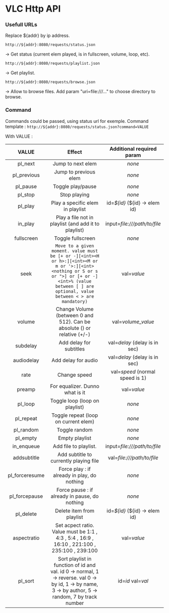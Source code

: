 # VLC Http API

### Usefull URLs

Replace ${addr} by ip address.

```
http://${addr}:8080/requests/status.json
```
-> Get status (current elem played, is in fullscreen, volume, loop, etc).
```
http://${addr}:8080/requests/playlist.json
```
-> Get playlist.
```
http://${addr}:8080/requests/browse.json
```
-> Allow to browse files. Add param "uri=file:///..." to choose directory to browse.

### Command

Commands could be passed, using status url for exemple.
Command template : `http://${addr}:8080/requests/status.json?command=VALUE`

With VALUE :

| VALUE | Effect | Additional required param |
|:-:|:-:|:-:|
|pl_next|Jump to next elem|*none*|
|pl_previous|Jump to previous elem|*none*|
|pl_pause|Toggle play/pause|*none*|
|pl_stop|Stop playing|*none*|
|pl_play|Play a specific elem in playlist|id=*\${id}* (\${id} -> elem id) |
|in_play|Play a file not in playlist (and add it to playlist)|input=*file:///path/to/file*|
|fullscreen|Toggle fullscreen|*none*|
|seek|`Move to a given moment. value must be [+ or -][<int><H or h>:][<int><M or m or '>:][<int><nothing or S or s or ">] or [+ or -]<int>% (value between [ ] are optional, value between < > are mandatory)`| val=*value*|
|volume|Change Volume (between 0 and 512). Can be absolute (<int>) or relative (+/-<int>)|val=*volume_value*|
|subdelay|Add delay for subtitles|val=*delay* (delay is in sec)|
|audiodelay|Add delay for audio|val=*delay* (delay is in sec)|
|rate|Change speed|val=*speed* (normal speed is 1)|
|preamp|For equalizer. Dunno what is it| val=*value*|
|pl_loop|Toggle loop (loop on playlist)|*none*|
|pl_repeat|Toggle repeat (loop on current elem)|*none*|
|pl_random|Toggle random|*none*|
|pl_empty|Empty playlist|*none*|
|in_enqueue|Add file to playlist.|input=*file:///path/to/file*|
|addsubtitle|Add subtitle to currently playing file|val=*file:///path/to/file*|
|pl_forceresume|Force play : if already in play, do nothing|*none*|
|pl_forcepause|Force pause : if already in pause, do nothing|*none*|
|pl_delete|Delete item from playlist|id=*\${id}* (\${id} -> elem id) |
|aspectratio|Set acpect ratio. Value must be 1:1 , 4:3 , 5:4 , 16:9 , 16:10 , 221:100 , 235:100 , 239:100 |val=*value*|
|pl_sort|Sort playlist in function of id and val. id 0 -> normal, 1 -> reverse. val 0 -> by id, 1 -> by name, 3 -> by author, 5 -> random, 7 by track number|id=*id* val=*val*|
